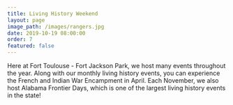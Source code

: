 ```yaml
---
title: Living History Weekend
layout: page
image_path: /images/rangers.jpg
date: 2019-10-19 08:00:00
order: 7
featured: false
---
```



Here at Fort Toulouse - Fort Jackson Park, we host many events throughout the year. Along with our monthly living history events, you can experience the French and Indian War Encampment in April. Each November, we also host Alabama Frontier Days, which is one of the largest living history events in the state!